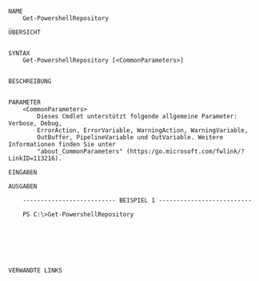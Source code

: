 ﻿```

NAME
    Get-PowershellRepository
    
ÜBERSICHT
    
    
SYNTAX
    Get-PowershellRepository [<CommonParameters>]
    
    
BESCHREIBUNG
    

PARAMETER
    <CommonParameters>
        Dieses Cmdlet unterstützt folgende allgemeine Parameter: Verbose, Debug,
        ErrorAction, ErrorVariable, WarningAction, WarningVariable,
        OutBuffer, PipelineVariable und OutVariable. Weitere Informationen finden Sie unter 
        "about_CommonParameters" (https:/go.microsoft.com/fwlink/?LinkID=113216). 
    
EINGABEN
    
AUSGABEN
    
    -------------------------- BEISPIEL 1 --------------------------
    
    PS C:\>Get-PowershellRepository
    
    
    
    
    
    
    
VERWANDTE LINKS



```

